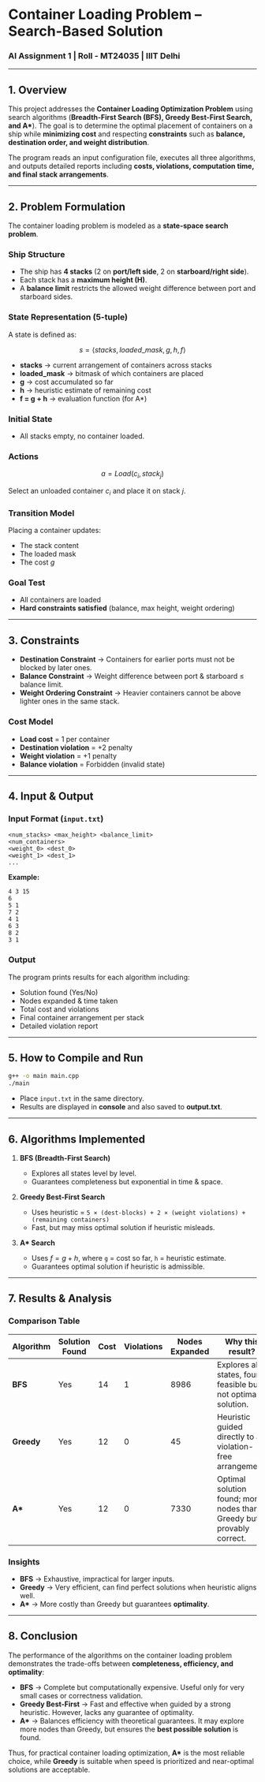 # Container Loading Problem – Search-Based Solution

### AI Assignment 1 | Roll - MT24035 | IIIT Delhi

---

## 1. Overview

This project addresses the **Container Loading Optimization Problem** using search algorithms (**Breadth-First Search (BFS), Greedy Best-First Search, and A\***).
The goal is to determine the optimal placement of containers on a ship while **minimizing cost** and respecting **constraints** such as **balance, destination order, and weight distribution**.

The program reads an input configuration file, executes all three algorithms, and outputs detailed reports including **costs, violations, computation time, and final stack arrangements**.

---

## 2. Problem Formulation

The container loading problem is modeled as a **state-space search problem**.

### Ship Structure

* The ship has **4 stacks** (2 on **port/left side**, 2 on **starboard/right side**).
* Each stack has a **maximum height (H)**.
* A **balance limit** restricts the allowed weight difference between port and starboard sides.

### State Representation (5-tuple)

A state is defined as:

$$
s = \langle stacks, loaded\_mask, g, h, f \rangle
$$

* **stacks** → current arrangement of containers across stacks
* **loaded\_mask** → bitmask of which containers are placed
* **g** → cost accumulated so far
* **h** → heuristic estimate of remaining cost
* **f = g + h** → evaluation function (for A\*)

### Initial State

* All stacks empty, no container loaded.

### Actions

$$
a = Load(c_i, stack_j)
$$

Select an unloaded container $c_i$ and place it on stack $j$.

### Transition Model

Placing a container updates:

* The stack content
* The loaded mask
* The cost $g$

### Goal Test

* All containers are loaded
* **Hard constraints satisfied** (balance, max height, weight ordering)

---

## 3. Constraints

* **Destination Constraint** → Containers for earlier ports must not be blocked by later ones.
* **Balance Constraint** → Weight difference between port & starboard ≤ balance limit.
* **Weight Ordering Constraint** → Heavier containers cannot be above lighter ones in the same stack.

### Cost Model

* **Load cost** = 1 per container
* **Destination violation** = +2 penalty
* **Weight violation** = +1 penalty
* **Balance violation** = Forbidden (invalid state)

---

## 4. Input & Output

### Input Format (`input.txt`)

```
<num_stacks> <max_height> <balance_limit>
<num_containers>
<weight_0> <dest_0>
<weight_1> <dest_1>
...
```

**Example:**

```
4 3 15
6
5 1
7 2
4 1
6 3
8 2
3 1
```

### Output

The program prints results for each algorithm including:

* Solution found (Yes/No)
* Nodes expanded & time taken
* Total cost and violations
* Final container arrangement per stack
* Detailed violation report

---

## 5. How to Compile and Run

```bash
g++ -o main main.cpp
./main
```

* Place `input.txt` in the same directory.
* Results are displayed in **console** and also saved to **output.txt**.

---

## 6. Algorithms Implemented

1. **BFS (Breadth-First Search)**

   * Explores all states level by level.
   * Guarantees completeness but exponential in time & space.

2. **Greedy Best-First Search**

   * Uses heuristic = `5 × (dest-blocks) + 2 × (weight violations) + (remaining containers)`
   * Fast, but may miss optimal solution if heuristic misleads.

3. **A\* Search**

   * Uses $f = g + h$, where `g` = cost so far, `h` = heuristic estimate.
   * Guarantees optimal solution if heuristic is admissible.

---

## 7. Results & Analysis

### Comparison Table

| Algorithm  | Solution Found | Cost | Violations | Nodes Expanded | Why this result?                                                     |
| ---------- | -------------- | ---- | ---------- | -------------- | -------------------------------------------------------------------- |
| **BFS**    | Yes            | 14   | 1          | 8986           | Explores all states, found feasible but not optimal solution.        |
| **Greedy** | Yes            | 12   | 0          | 45             | Heuristic guided directly to a violation-free arrangement.           |
| **A\***    | Yes            | 12   | 0          | 7330           | Optimal solution found; more nodes than Greedy but provably correct. |

### Insights

* **BFS** → Exhaustive, impractical for larger inputs.
* **Greedy** → Very efficient, can find perfect solutions when heuristic aligns well.
* **A\*** → More costly than Greedy but guarantees **optimality**.

---

## 8. Conclusion

The performance of the algorithms on the container loading problem demonstrates the trade-offs between **completeness, efficiency, and optimality**:

* **BFS** → Complete but computationally expensive. Useful only for very small cases or correctness validation.
* **Greedy Best-First** → Fast and effective when guided by a strong heuristic. However, lacks any guarantee of optimality.
* **A\*** → Balances efficiency with theoretical guarantees. It may explore more nodes than Greedy, but ensures the **best possible solution** is found.

Thus, for practical container loading optimization, **A\*** is the most reliable choice, while **Greedy** is suitable when speed is prioritized and near-optimal solutions are acceptable.

